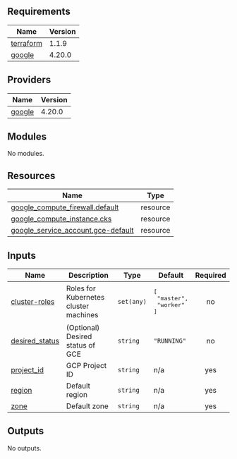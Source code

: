 ## Requirements

| Name | Version |
|------|---------|
| <a name="requirement_terraform"></a> [terraform](#requirement\_terraform) | 1.1.9 |
| <a name="requirement_google"></a> [google](#requirement\_google) | 4.20.0 |

## Providers

| Name | Version |
|------|---------|
| <a name="provider_google"></a> [google](#provider\_google) | 4.20.0 |

## Modules

No modules.

## Resources

| Name | Type |
|------|------|
| [google_compute_firewall.default](https://registry.terraform.io/providers/hashicorp/google/4.20.0/docs/resources/compute_firewall) | resource |
| [google_compute_instance.cks](https://registry.terraform.io/providers/hashicorp/google/4.20.0/docs/resources/compute_instance) | resource |
| [google_service_account.gce-default](https://registry.terraform.io/providers/hashicorp/google/4.20.0/docs/resources/service_account) | resource |

## Inputs

| Name | Description | Type | Default | Required |
|------|-------------|------|---------|:--------:|
| <a name="input_cluster-roles"></a> [cluster-roles](#input\_cluster-roles) | Roles for Kubernetes cluster machines | `set(any)` | <pre>[<br>  "master",<br>  "worker"<br>]</pre> | no |
| <a name="input_desired_status"></a> [desired\_status](#input\_desired\_status) | (Optional) Desired status of GCE | `string` | `"RUNNING"` | no |
| <a name="input_project_id"></a> [project\_id](#input\_project\_id) | GCP Project ID | `string` | n/a | yes |
| <a name="input_region"></a> [region](#input\_region) | Default region | `string` | n/a | yes |
| <a name="input_zone"></a> [zone](#input\_zone) | Default zone | `string` | n/a | yes |

## Outputs

No outputs.
